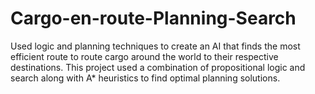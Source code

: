# Cargo-en-route-Planning-Search
Used logic and planning techniques to create an AI that finds the most efficient route to route cargo around the world to their respective destinations. This project used a combination of propositional logic and search along with A* heuristics to find optimal planning solutions.
